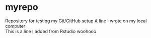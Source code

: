 # myrepo
Repository for testing my Git/GitHub setup
A line I wrote on my local computer  
This is a line I added from Rstudio woohooo